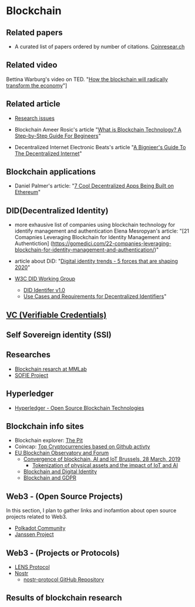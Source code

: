 # Blockchain

## Related papers 

* A curated list of papers ordered by number of citations. [Coinresear.ch](https://www.coinresear.ch/papers)  

## Related video

Bettina Warburg's video on TED. "[How the blockchain will radically transform the economy](https://www.ted.com/talks/bettina_warburg_how_the_blockchain_will_radically_transform_the_economy)"]

## Related article

* [Research issues](https://github.com/geunkim/blockchain/tree/master/ResearchIssues/README.md)

* Blockchain
Ameer Rosic's article "[What is Blockchain Technology? A Step-by-Step Guide For Begineers](https://blockgeeks.com/guides/what-is-blockchain-technology/)"

* Decentralized Internet
Electronic Beats's article
"[A Bignieer's Guide To The Decentralized Internet](https://www.electronicbeats.net/a-beginners-guide-to-the-decentralized-internet/)"

## Blockchain applications

* Daniel Palmer's article: "[7 Cool Decentralized Apps Being Built on Ethereum](https://www.coindesk.com/7-cool-decentralized-apps-built-ethereum)"

## DID(Decentralized Identity)

* more exhausive list of companies using blockchain technology for identify management and authentication
Elena Mesropyan's article: "[21 Comapnies Leveraging Blockchain for Identity Management and Authentiction]
(https://gomedici.com/22-companies-leveraging-blockchain-for-identity-management-and-authentication/)"

* article about DiD: "[Digital identity trends - 5 forces that are shaping 2020](https://www.gemalto.com/govt/identity/digital-identity-services/trends)"
* [W3C DID Working Group](https://www.w3.org/2019/did-wg/)
   - [DID Identifer v1.0](https://www.w3.org/TR/did-core/)
   - [Use Cases and Requirements for Decentralized Identifiers](https://w3.org/TR/did-use-cases/)"

## [VC (Verifiable Credentials)](Verifiable_Credentials/README.md)

## Self Sovereign identity (SSI)

## Researches 

* [Blockchain resarch at MMLab](https://mm.aueb.gr/blockchains/)
* [SOFIE Project](https://www.sofie-iot.eu/)

## Hyperledger 

* [Hyperledger - Open Source Blockchain Technologies](https://www.hyperledger.org)

## Blockchain info sites

* Blockchain explorer: [The Pit](https://blockchain.com/explorer)
* Coincap: [Top Cryptocurrencies based on Github activty](https://coincodecap.com)
* [EU Blockchain Observatory and Forum](https://www.eublockchainforum.eu/)
   - [Convergence of blockchain, AI and IoT Brussels, 28 March, 2019](https://www.eublockchainforum.eu/reports)
      + [Tokenization of physical assets and the impact of IoT and AI](https://www.eublockchainforum.eu/sites/default/files/research-paper/convergence_of_blockchain_ai_and_iot_academic_2.pdf)
   - [Blockchain and Digital Identity](https://www.eublockchainforum.eu/reports/report_identity_v0.9.4.pdf)
   - [Blockchain and GDPR](https://www.eublockchainforum.eu/reports/20181016_report_gdpr.pdf)


## Web3 - (Open Source Projects)

In this section, I plan to gather links and inofamtion about open source projects related to Web3.

* [Polkadot Community](https://polkadot.network/ecosystem/community/)
* [Janssen Project](https://gluu.org/janssen-project-linux-foundation/)


## Web3 - (Projects or Protocols)

* [LENS Protocol](https://docs.lens.xyz/docs)
* [Nostr](https://nostr.com/)
   - [nostr-protocol GitHub Repository](https://github.com/nostr-protocol/nostr)

## Results of blockchain research 
